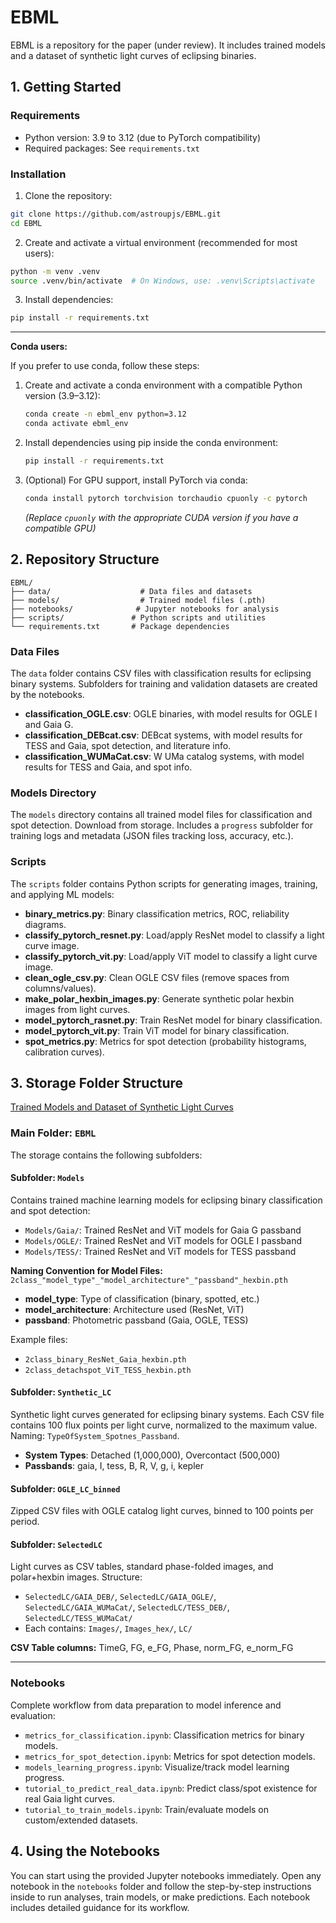 # EBML

EBML is a repository for the paper (under review). It includes trained models and a dataset of synthetic light curves of eclipsing binaries.

## 1. Getting Started

### Requirements
- Python version: 3.9 to 3.12 (due to PyTorch compatibility)
- Required packages: See `requirements.txt`

### Installation
1. Clone the repository:
```bash
git clone https://github.com/astroupjs/EBML.git
cd EBML
```

2. Create and activate a virtual environment (recommended for most users):
```bash
python -m venv .venv
source .venv/bin/activate  # On Windows, use: .venv\Scripts\activate
```

3. Install dependencies:
```bash
pip install -r requirements.txt
```

---

**Conda users:**

If you prefer to use conda, follow these steps:

1. Create and activate a conda environment with a compatible Python version (3.9–3.12):
   ```bash
   conda create -n ebml_env python=3.12
   conda activate ebml_env
   ```
2. Install dependencies using pip inside the conda environment:
   ```bash
   pip install -r requirements.txt
   ```
3. (Optional) For GPU support, install PyTorch via conda:
   ```bash
   conda install pytorch torchvision torchaudio cpuonly -c pytorch
   ```
   *(Replace `cpuonly` with the appropriate CUDA version if you have a compatible GPU)*

## 2. Repository Structure
```
EBML/
├── data/                    # Data files and datasets
├── models/                  # Trained model files (.pth)
├── notebooks/              # Jupyter notebooks for analysis
├── scripts/               # Python scripts and utilities
└── requirements.txt       # Package dependencies
```

### Data Files
The `data` folder contains CSV files with classification results for eclipsing binary systems. Subfolders for training and validation datasets are created by the notebooks.
- **classification_OGLE.csv**: OGLE binaries, with model results for OGLE I and Gaia G.
- **classification_DEBcat.csv**: DEBcat systems, with model results for TESS and Gaia, spot detection, and literature info.
- **classification_WUMaCat.csv**: W UMa catalog systems, with model results for TESS and Gaia, and spot info.

### Models Directory
The `models` directory contains all trained model files for classification and spot detection. Download from storage. Includes a `progress` subfolder for training logs and metadata (JSON files tracking loss, accuracy, etc.).

### Scripts
The `scripts` folder contains Python scripts for generating images, training, and applying ML models:
- **binary_metrics.py**: Binary classification metrics, ROC, reliability diagrams.
- **classify_pytorch_resnet.py**: Load/apply ResNet model to classify a light curve image.
- **classify_pytorch_vit.py**: Load/apply ViT model to classify a light curve image.
- **clean_ogle_csv.py**: Clean OGLE CSV files (remove spaces from columns/values).
- **make_polar_hexbin_images.py**: Generate synthetic polar hexbin images from light curves.
- **model_pytorch_rasnet.py**: Train ResNet model for binary classification.
- **model_pytorch_vit.py**: Train ViT model for binary classification.
- **spot_metrics.py**: Metrics for spot detection (probability histograms, calibration curves).

## 3. Storage Folder Structure

[Trained Models and Dataset of Synthetic Light Curves](https://u.pcloud.link/publink/show?code=kZMm285Zoy7Q3IAQOakIshhv4jTeH8OAtS4y#folder=25535342132&tpl=publicfolderlist)

### Main Folder: `EBML`
The storage contains the following subfolders:

#### Subfolder: `Models`
Contains trained machine learning models for eclipsing binary classification and spot detection:
- `Models/Gaia/`: Trained ResNet and ViT models for Gaia G passband
- `Models/OGLE/`: Trained ResNet and ViT models for OGLE I passband
- `Models/TESS/`: Trained ResNet and ViT models for TESS passband

**Naming Convention for Model Files:**
`2class_"model_type"_"model_architecture"_"passband"_hexbin.pth`
- **model_type**: Type of classification (binary, spotted, etc.)
- **model_architecture**: Architecture used (ResNet, ViT)
- **passband**: Photometric passband (Gaia, OGLE, TESS)

Example files:
- `2class_binary_ResNet_Gaia_hexbin.pth`
- `2class_detachspot_ViT_TESS_hexbin.pth`

#### Subfolder: `Synthetic_LC`
Synthetic light curves generated for eclipsing binary systems. Each CSV file contains 100 flux points per light curve, normalized to the maximum value. Naming: `TypeOfSystem_Spotnes_Passband`.
- **System Types**: Detached (1,000,000), Overcontact (500,000)
- **Passbands**: gaia, I, tess, B, R, V, g, i, kepler

#### Subfolder: `OGLE_LC_binned`
Zipped CSV files with OGLE catalog light curves, binned to 100 points per period.

#### Subfolder: `SelectedLC`
Light curves as CSV tables, standard phase-folded images, and polar+hexbin images. Structure:
- `SelectedLC/GAIA_DEB/`, `SelectedLC/GAIA_OGLE/`, `SelectedLC/GAIA_WUMaCat/`, `SelectedLC/TESS_DEB/`, `SelectedLC/TESS_WUMaCat/`
- Each contains: `Images/`, `Images_hex/`, `LC/`

**CSV Table columns:** TimeG, FG, e_FG, Phase, norm_FG, e_norm_FG

---

### Notebooks
Complete workflow from data preparation to model inference and evaluation:
- `metrics_for_classification.ipynb`: Classification metrics for binary models.
- `metrics_for_spot_detection.ipynb`: Metrics for spot detection models.
- `models_learning_progress.ipynb`: Visualize/track model learning progress.
- `tutorial_to_predict_real_data.ipynb`: Predict class/spot existence for real Gaia light curves.
- `tutorial_to_train_models.ipynb`: Train/evaluate models on custom/extended datasets.

## 4. Using the Notebooks

You can start using the provided Jupyter notebooks immediately. Open any notebook in the `notebooks` folder and follow the step-by-step instructions inside to run analyses, train models, or make predictions. Each notebook includes detailed guidance for its workflow.


